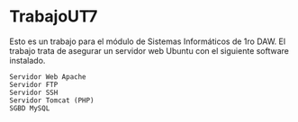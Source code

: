 # TrabajoUT7
Esto es un trabajo para el módulo de Sistemas Informáticos de 1ro DAW.
El trabajo trata de asegurar un servidor web Ubuntu con el siguiente software instalado.

    Servidor Web Apache
    Servidor FTP
    Servidor SSH
    Servidor Tomcat (PHP)
    SGBD MySQL
